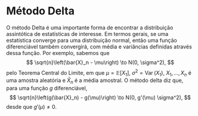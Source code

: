 # Método Delta

O método Delta é uma importante forma de encontrar a distribuição assintótica de estatísticas de interesse. 
Em termos gerais, se uma estatística converge para uma distribuição normal, então uma função diferenciável também convergirá, com média e variâncias definidas através dessa função.
Por exemplo, sabemos que 
$$
\sqrt{n}\left(\bar{X}_n - \mu\right) \to N(0, \sigma^2),
$$
pelo Teorema Central do Limite, em que $\mu = \mathbb{E}[X_1]$, $\sigma^2 = \operatorname{Var}(X_1)$, $X_1, \dots, X_n$ é uma amostra aleatória e $\bar{X}_n$ é a média amostral.
O método delta diz que, para uma função $g$ diferenciável, 
$$
\sqrt{n}\left(g(\bar{X}_n) - g(\mu)\right) \to N(0, g'(\mu) \sigma^2),
$$
desde que $g'(\mu) \neq 0$.